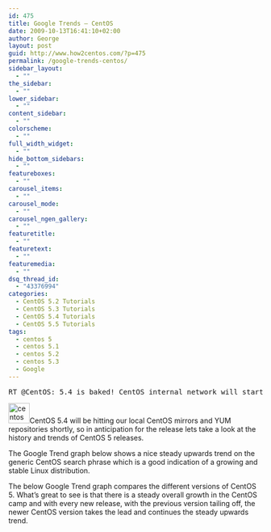 ```yaml
---
id: 475
title: Google Trends – CentOS
date: 2009-10-13T16:41:10+02:00
author: George
layout: post
guid: http://www.how2centos.com/?p=475
permalink: /google-trends-centos/
sidebar_layout:
  - ""
the_sidebar:
  - ""
lower_sidebar:
  - ""
content_sidebar:
  - ""
colorscheme:
  - ""
full_width_widget:
  - ""
hide_bottom_sidebars:
  - ""
featureboxes:
  - ""
carousel_items:
  - ""
carousel_mode:
  - ""
carousel_ngen_gallery:
  - ""
featuretitle:
  - ""
featuretext:
  - ""
featuremedia:
  - ""
dsq_thread_id:
  - "43376994"
categories:
  - CentOS 5.2 Tutorials
  - CentOS 5.3 Tutorials
  - CentOS 5.4 Tutorials
  - CentOS 5.5 Tutorials
tags:
  - centos 5
  - centos 5.1
  - centos 5.2
  - centos 5.3
  - Google
---
```

<pre class="toolbar:2 nums:false nums-toggle:false theme:github font:droid-sans-mono whitespace-before:1 whitespace-after:1 lang:default decode:true">RT @CentOS: 5.4 is baked! CentOS internal network will start syncing up today. Release ~ soon!</pre>

<a href="http://www.how2centos.com/wp-content/uploads/2009/05/centos.gif" target="_blank"><img loading="lazy" src="http://www.how2centos.com/wp-content/uploads/2009/05/centos.gif" alt="centos" title="centos" width="42" height="40" class="alignleft size-full wp-image-225" /></a>CentOS 5.4 will be hitting our local CentOS mirrors and YUM repositories shortly, so in anticipation for the release lets take a look at the history and trends of CentOS 5 releases.

The Google Trend graph below shows a nice steady upwards trend on the generic CentOS search phrase which is a good indication of a growing and stable Linux distribution.



The below Google Trend graph compares the different versions of CentOS 5. What&#8217;s great to see is that there is a steady overall growth in the CentOS camp and with every new release, with the previous version tailing off, the newer CentOS version takes the lead and continues the steady upwards trend.